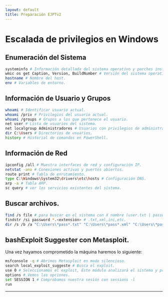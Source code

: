 ```yaml
---
layout: default
title: Preparación EJPTv2
---
```


# Escalada de privilegios en Windows

##  Enumeración del Sistema

```bash
systeminfo # Información detallada del sistema operativo y parches instalados.
wmic os get Caption, Version, BuildNumber # Versión del sistema operativo.
hostname # Nombre del host.
env # Variables de entorno.
```

## Información de Usuario y Grupos

```bash
whoami # Identificar usuario actual.
whoami /priv # Privilegios del usuario actual.
whoami /groups # Grupos a los que pertenece el usuario.
net user # Lista de usuarios del sistema.
net localgroup Administradores # Usuarios con privilegios de administrador.
dir C:\Users # Directorios de usuarios.
history # Historial de comandos en PowerShell.
```

##  Información de Red

```bash
ipconfig /all # Muestra interfaces de red y configuración IP.
netstat -ano # Conexiones activas y puertos abiertos.
route print # Tabla de enrutamiento.
type C:\Windows\System32\drivers\etc\hosts # Configuración DNS.
arp -a # Tabla ARP.
sc query # ver los servicios existentes del sistema.
```

## Buscar archivos.

```bash
find /s file # para buscar en el sistema con X nombre (user.txt | passwords.xml | *.txt).
findstr /si password *.<extensión> # .txt,xml,ini,etc.
dir /s /b /a "C:\Users\*pass*.txt" "C:\Users\*pass*.xml" "C:\Users\*pass*.ini"
```

## bashExploit Suggester con Metasploit.

Una vez hayamos comprometido la máquina haremos lo siguiente:

```bash
msfconsole -q # Abrimos Metasploit en modo silencioso.
search local_exploit_suggeste # Busca el exploit.
use 0 # Seleccionamos el exploit, Este módulo analizará el sistema y proporcionará una lista de exploits recomendados basados en vulnerabilidades conocidas.
options # Vemos las opciones.
set SESSION 1 # Comprobamos nuestra sesión con sessions -l
run
```

---

